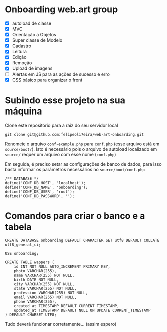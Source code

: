 # Onboarding web.art group

- [X] autoload de classe
- [X] MVC
- [X] Orientação a Objetos
- [X] Super classe de Modelo
- [X] Cadastro
- [X] Leitura
- [X] Edição
- [X] Remoção
- [X] Upload de imagens
- [ ] Alertas em JS para as ações de sucesso e erro
- [X] CSS básico para organizar o front

# Subindo esse projeto na sua máquina

Clone este repositório para a raiz do seu servidor local

```
git clone git@github.com:felipeoli7eira/web-art-onboarding.git
```

Renomeie o arquivo ```conf-example.php``` para ```conf.php``` (esse arquivo está em ```source/boot/```). Isto é necessário pois o arquivo de autoload localizado em ```source/``` requer um arquivo com esse nome (```conf.php```)

Em seguida, é preciso setar as configurações de banco de dados, para isso basta informar os parâmetros necessários no ```source/boot/conf.php```

```
/** DATABASE */
define('CONF_DB_HOST', 'localhost');
define('CONF_DB_NAME', 'onboarding');
define('CONF_DB_USER', 'root');
define('CONF_DB_PASSWORD', '');
```

# Comandos para criar o banco e a tabela

```
CREATE DATABASE onboarding DEFAULT CHARACTER SET utf8 DEFAULT COLLATE utf8_general_ci;
```

```
USE onboarding;
```

```
CREATE TABLE wappers (
	id INT NOT NULL AUTO_INCREMENT PRIMARY KEY,
	photo VARCHAR(255),
	name VARCHAR(255) NOT NULL,
	birth DATE NOT NULL,
	city VARCHAR(255) NOT NULL,
	state VARCHAR(255) NOT NULL,
	profession VARCHAR(255) NOT NULL,
	email VARCHAR(255) NOT NULL,
	phone VARCHAR(255),
	created_at TIMESTAMP DEFAULT CURRENT_TIMESTAMP,
	updated_at TIMESTAMP DEFAULT NULL ON UPDATE CURRENT_TIMESTAMP
) DEFAULT CHARSET UTF8;
```

Tudo deverá funcionar corretamente... (assim espero)